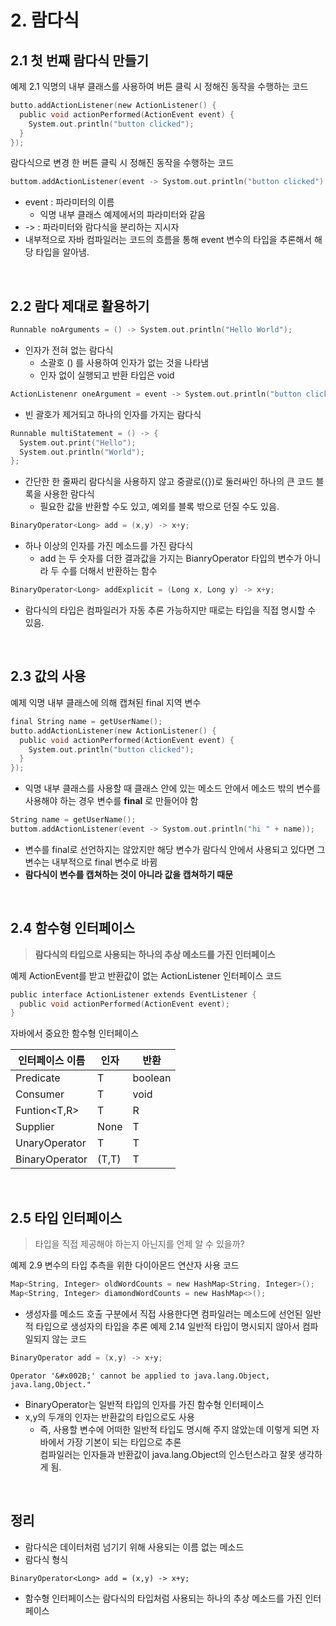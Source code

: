# 2. 람다식

## 2.1 첫 번째 람다식 만들기

예제 2.1 익명의 내부 클래스를 사용하여 버튼 클릭 시 정해진 동작을 수행하는 코드

``` c
butto.addActionListener(new ActionListener() {
  public void actionPerformed(ActionEvent event) {
    System.out.println("button clicked");
  }
});
```

람다식으로 변경 한 버튼 클릭 시 정해진 동작을 수행하는 코드

``` c
buttom.addActionListener(event -> Systom.out.println("button clicked")
```

* event : 파라미터의 이름
  * 익명 내부 클래스 예제에서의 파라미터와 같음
* -> : 파라미터와 람다식을 분리하는 지시자
* 내부적으로 자바 컴파일러는 코드의 흐름을 통해 event 변수의 타입을 추론해서 해당 타입을 알아냄.

<br>

## 2.2 람다 제대로 활용하기
``` c
Runnable noArguments = () -> System.out.println("Hello World");
```
* 인자가 전혀 없는 람다식
  * 소괄호 () 를 사용하여 인자가 없는 것을 나타냄
  * 인자 없이 실행되고 반환 타입은 void
``` c
ActionListenenr oneArgument = event -> System.out.println("button clicked");
```
* 빈 괄호가 제거되고 하나의 인자를 가지는 람다식
``` c
Runnable multiStatement = () -> {
  System.out.print("Hello");
  System.out.println("World");
};
```
* 간단한 한 줄짜리 람다식을 사용하지 않고 중괄로({})로 둘러싸인 하나의 큰 코드 블록을 사용한 람다식
  * 필요한 값을 반환할 수도 있고, 예외를 블록 밖으로 던질 수도 있음.
``` c
BinaryOperator<Long> add = (x,y) -> x+y;
```
* 하나 이상의 인자를 가진 메소드를 가진 람다식
  * add 는 두 숫자를 더한 결과값을 가지는 BianryOperator<Long> 타입의 변수가 아니라 두 수를 더해서 반환하는 함수
``` c
BinaryOperator<Long> addExplicit = (Long x, Long y) -> x+y;
```
* 람다식의 타입은 컴파일러가 자동 추론 가능하지만 때로는 타입을 직접 명시할 수 있음.

<br>

## 2.3 값의 사용
예제 익명 내부 클래스에 의해 캡쳐된 final 지역 변수
``` c
final String name = getUserName();
butto.addActionListener(new ActionListener() {
  public void actionPerformed(ActionEvent event) {
    System.out.println("button clicked");
  }
});
```
* 익명 내부 클래스를 사용할 때 클래스 안에 있는 메소드 안에서 메소드 밖의 변수를 사용해야 하는 경우 변수를 **final** 로 만들어야 함
``` c
String name = getUserName();
buttom.addActionListener(event -> Systom.out.println("hi " + name));
```
* 변수를 final로 선언하지는 않았지만 해당 변수가 람다식 안에서 사용되고 있다면 그 변수는 내부적으로 final 변수로 바뀜
* **람다식이 변수를 캡쳐하는 것이 아니라 값을 캡쳐하기 때문**

<br>

## 2.4 함수형 인터페이스

> **람다식의 타입으로 사용되는 하나의 추상 메소드를 가진 인터페이스**

예제 ActionEvent를 받고 반환값이 없는 ActionListener 인터페이스 코드
``` c
public interface ActionListener extends EventListener {
  public void actionPerformed(ActionEvent event);
}
```
자바에서 중요한 함수형 인터페이스   

| 인터페이스 이름       | 인자   | 반환     |
| ----------------- | ----- | ------- |
| Predicate<T>      | T     | boolean |
| Consumer<T>       | T     | void    |
| Funtion<T,R>      | T     | R       |
| Supplier<T>       | None  | T       |
| UnaryOperator<T>  | T     | T       |
| BinaryOperator<T> | (T,T) | T       |

<br>

## 2.5 타입 인터페이스
> 타입을 직접 제공해야 하는지 아닌지를 언제 알 수 있을까?

예제 2.9 변수의 타입 추측을 위한 다이아몬드 연산자 사용 코드
``` c
Map<String, Integer> oldWordCounts = new HashMap<String, Integer>();
Map<String, Integer> diamondWordCounts = new HashMap<>();
```
* 생성자를 메소드 호출 구분에서 직접 사용한다면 컴파일러는 메소드에 선언된 일반적 타입으로 생성자의 타입을 추론
예제 2.14 일반적 타입이 명시되지 않아서 컴파일되지 않는 코드
``` c
BinaryOperator add = (x,y) -> x+y;
```
```
Operator '&#x002B;' cannot be applied to java.lang.Object, java.lang,Object."
```
* BinaryOperator는 일반적 타입의 인자를 가진 함수형 인터페이스
* x,y의 두개의 인자는 반환값의 타입으로도 사용
  * 즉, 사용할 변수에 어떠한 일반적 타입도 명시해 주지 않았는데 이렇게 되면 자바에서 가장 기본이 되는 타입으로 추론   
컴파일러는 인자들과 반환값이 java.lang.Object의 인스턴스라고 잘못 생각하게 됨.

<br>

## 정리
- 람다식은 데이터처럼 넘기기 위해 사용되는 이름 없는 메소드
- 람다식 형식
```
BinaryOperator<Long> add = (x,y) -> x+y;
```
- 함수형 인터페이스는 람다식의 타입처럼 사용되는 하나의 추상 메소드를 가진 인터페이스
